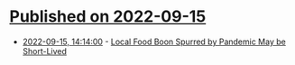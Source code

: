 # [Published on 2022-09-15](index.md)

* [2022-09-15, 14:14:00](https://soylentnews.org/article.pl?sid=22/09/14/1642242&from=rss) - [Local Food Boon Spurred by Pandemic May be Short-Lived](https://soylentnews.org/article.pl?sid=22/09/14/1642242&from=rss)
